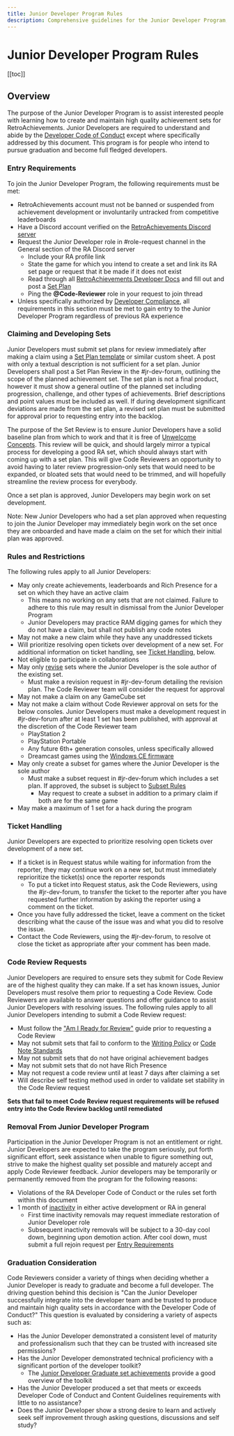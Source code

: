 ```yaml
---
title: Junior Developer Program Rules
description: Comprehensive guidelines for the Junior Developer Program, including rules, guidelines, and clarifications.
---
```


# Junior Developer Program Rules

[[toc]]

## Overview

The purpose of the Junior Developer Program is to assist interested people with learning how to create and maintain high quality achievement sets for RetroAchievements. Junior Developers are required to understand and abide by the [Developer Code of Conduct](/guidelines/users/code-of-conduct) except where specifically addressed by this document. This program is for people who intend to pursue graduation and become full fledged developers.

### Entry Requirements

To join the Junior Developer Program, the following requirements must be met:

- RetroAchievements account must not be banned or suspended from achievement development or involuntarily untracked from competitive leaderboards
- Have a Discord account verified on the [RetroAchievements Discord server](https://discord.gg/dq2E4hE)
- Request the Junior Developer role in #role-request channel in the General section of the RA Discord server
  - Include your RA profile link
  - State the game for which you intend to create a set and link its RA set page or request that it be made if it does not exist
  - Read through all [RetroAchievements Developer Docs](/developer-docs/) and fill out and post a [Set Plan](https://docs.google.com/spreadsheets/d/1VC2phJ9AUcZK5Ll4bVuMpJXED8QdM_nw8OdSAuLc3bI/edit#gid=0)
  - Ping the **@Code-Reviewer** role in your request to join thread
- Unless specifically authorized by [Developer Compliance](https://retroachievements.org/messages/create?to=DevCompliance), all requirements in this section must be met to gain entry to the Junior Developer Program regardless of previous RA experience

### Claiming and Developing Sets

Junior Developers must submit set plans for review immediately after making a claim using a [Set Plan template](https://docs.google.com/spreadsheets/d/1VC2phJ9AUcZK5Ll4bVuMpJXED8QdM_nw8OdSAuLc3bI/edit#gid=0) or similar custom sheet. A post with only a textual description is not sufficient for a set plan. Junior Developers shall post a Set Plan Review in the #⁠jr-dev-forum, outlining the scope of the planned achievement set. The set plan is not a final product, however it must show a general outline of the planned set including progression, challenge, and other types of achievements. Brief descriptions and point values must be included as well. If during development significant deviations are made from the set plan, a revised set plan must be submitted for approval prior to requesting entry into the backlog.

The purpose of the Set Review is to ensure Junior Developers have a solid baseline plan from which to work and that it is free of [Unwelcome Concepts](/guidelines/content/unwelcome-concepts.html). This review will be quick, and should largely mirror a typical process for developing a good RA set, which should always start with coming up with a set plan. This will give Code Reviewers an opportunity to avoid having to later review progression-only sets that would need to be expanded, or bloated sets that would need to be trimmed, and will hopefully streamline the review process for everybody.

Once a set plan is approved, Junior Developers may begin work on set development.

Note: New Junior Developers who had a set plan approved when requesting to join the Junior Developer may immediately begin work on the set once they are onboarded and have made a claim on the set for which their initial plan was approved. 

### Rules and Restrictions

The following rules apply to all Junior Developers:

- May only create achievements, leaderboards and Rich Presence for a set on which they have an active claim
  - This means no working on any sets that are not claimed. Failure to adhere to this rule may result in dismissal from the Junior Developer Program
  - Junior Developers may practice RAM digging games for which they do not have a claim, but shall not publish any code notes
- May not make a new claim while they have any unaddressed tickets
- Will prioritize resolving open tickets over development of a new set. For additional information on ticket handling, see [Ticket Handling](#ticket-handling), below.
- Not eligible to participate in collaborations
- May only [revise](/guidelines/content/achievement-set-revisions) sets where the Junior Developer is the sole author of the existing set.
  - Must make a revision request in #jr-dev-forum detailing the revision plan. The Code Reviewer team will consider the request for approval
- May not make a claim on any GameCube set
- May not make a claim without Code Reviewer approval on sets for the below consoles. Junior Developers must make a development request in #jr-dev-forum after at least 1 set has been published, with approval at the discretion of the Code Reviewer team
  - PlayStation 2
  - PlayStation Portable
  - Any future 6th+ generation consoles, unless specifically allowed
  - Dreamcast games using the [Windows CE firmware](https://retroachievements.org/game/24833)
- May only create a subset for games where the Junior Developer is the sole author
  - Must make a subset request in ⁠#jr-dev-forum which includes a set plan. If approved, the subset is subject to [Subset Rules](/guidelines/content/subsets)
    - May request to create a subset in addition to a primary claim if both are for the same game
- May make a maximum of 1 set for a hack during the program

### Ticket Handling
Junior Developers are expected to prioritize resolving open tickets over development of a new set.

- If a ticket is in Request status while waiting for information from the reporter, they may continue work on a new set, but must immediately reprioritize the ticket(s) once the reporter responds
  - To put a ticket into Request status, ask the Code Reviewers, using the #jr-dev-forum, to transfer the ticket to the reporter after you have requested further information by asking the reporter using a comment on the ticket.
- Once you have fully addressed the ticket, leave a comment on the ticket describing what the cause of the issue was and what you did to resolve the issue.
- Contact the Code Reviewers, using the #jr-dev-forum, to resolve ot close the ticket as appropriate after your comment has been made.

### Code Review Requests

Junior Developers are required to ensure sets they submit for Code Review are of the highest quality they can make. If a set has known issues, Junior Developers must resolve them prior to requesting a Code Review. Code Reviewers are available to answer questions and offer guidance to assist Junior Developers with resolving issues. The following rules apply to all Junior Developers intending to submit a Code Review request:

- Must follow the ["Am I Ready for Review"](https://docs.google.com/document/d/e/2PACX-1vSYRcYpyN0W8oP9Ho0YMiUutZEs-np4JDL-Be5IfuR5oyG_92wVwgwA5BkTHywK_olmzRBjpZGehKM6/pub) guide prior to requesting a Code Review
- May not submit sets that fail to conform to the [Writing Policy](/guidelines/content/writing-policy) or [Code Note Standards](/guidelines/content/code-notes)
- May not submit sets that do not have original achievement badges
- May not submit sets that do not have Rich Presence
- May not request a code review until at least 7 days after claiming a set
- Will describe self testing method used in order to validate set stability in the Code Review request

**Sets that fail to meet Code Review request requirements will be refused entry into the Code Review backlog until remediated**

### Removal From Junior Developer Program

Participation in the Junior Developer Program is not an entitlement or right. Junior Developers are expected to take the program seriously, put forth significant effort, seek assistance when unable to figure something out, strive to make the highest quality set possible and maturely accept and apply Code Reviewer feedback. Junior developers may be temporarily or permanently removed from the program for the following reasons:

- Violations of the RA Developer Code of Conduct or the rules set forth within this document
- 1 month of [inactivity](/guidelines/developers/code-of-conduct#inactivity) in either active development or RA in general
  - First time inactivity removals may request immediate restoration of Junior Developer role
  - Subsequent inactivity removals will be subject to a 30-day cool down, beginning upon demotion action. After cool down, must submit a full rejoin request per [Entry Requirements](#entry-requirements)

### Graduation Consideration

Code Reviewers consider a variety of things when deciding whether a Junior Developer is ready to graduate and become a full developer. The driving question behind this decision is "Can the Junior Developer successfully integrate into the developer team and be trusted to produce and maintain high quality sets in accordance with the Developer Code of Conduct?" This question is evaluated by considering a variety of aspects such as:

- Has the Junior Developer demonstrated a consistent level of maturity and professionalism such that they can be trusted with increased site permissions?
- Has the Junior Developer demonstrated technical proficiency with a significant portion of the developer toolkit?
  - The [Junior Developer Graduate set achievements](https://retroachievements.org/game/3046) provide a good overview of the toolkit
- Has the Junior Developer produced a set that meets or exceeds Developer Code of Conduct and Content Guidelines requirements with little to no assistance?
- Does the Junior Developer show a strong desire to learn and actively seek self improvement through asking questions, discussions and self study?
